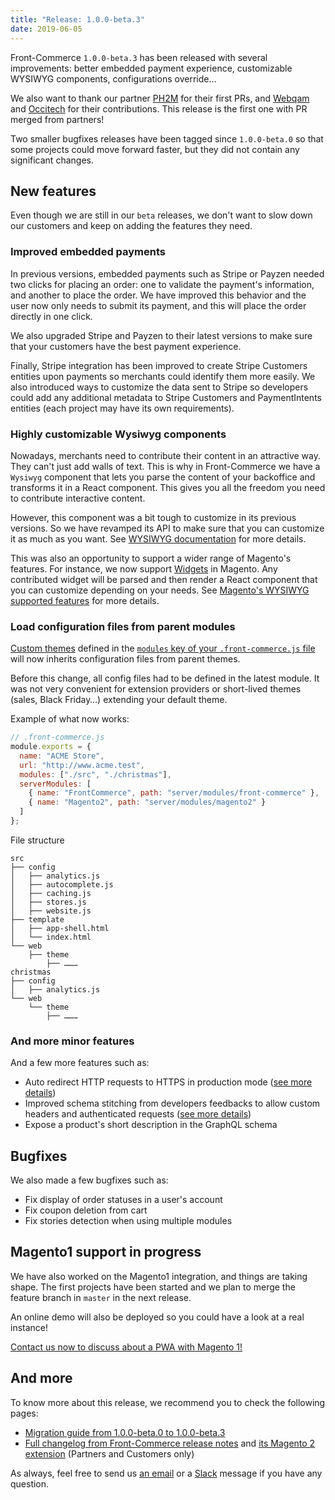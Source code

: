 ```yaml
---
title: "Release: 1.0.0-beta.3"
date: 2019-06-05
---
```


Front-Commerce `1.0.0-beta.3` has been released with several improvements: better embedded payment experience, customizable WYSIWYG components, configurations override…

We also want to thank our partner [PH2M](https://www.ph2m.com) for their first PRs, and [Webqam](https://www.webqam.fr) and [Occitech](https://www.occitech.fr) for their contributions. This release is the first one with PR merged from partners!

Two smaller bugfixes releases have been tagged since `1.0.0-beta.0` so that some projects could move forward faster, but they did not contain any significant changes.

<!-- more -->

## New features

Even though we are still in our `beta` releases, we don't want to slow down our customers and keep on adding the features they need.

### Improved embedded payments

In previous versions, embedded payments such as Stripe or Payzen needed two clicks for placing an order: one to validate the payment's information, and another to place the order. We have improved this behavior and the user now only needs to submit its payment, and this will place the order directly in one click.

We also upgraded Stripe and Payzen to their latest versions to make sure that your customers have the best payment experience.

Finally, Stripe integration has been improved to create Stripe Customers entities upon payments so merchants could identify them more easily. We also introduced ways to customize the data sent to Stripe so developers could add any additional metadata to Stripe Customers and PaymentIntents entities (each project may have its own requirements).

### Highly customizable Wysiwyg components

Nowadays, merchants need to contribute their content in an attractive way. They can't just add walls of text. This is why in Front-Commerce we have a `Wysiwyg` component that lets you parse the content of your backoffice and transforms it in a React component. This gives you all the freedom you need to contribute interactive content.

However, this component was a bit tough to customize in its previous versions. So we have revamped its API to make sure that you can customize it as much as you want. See [WYSIWYG documentation](/docs/advanced/theme/wysiwyg.html) for more details.

This was also an opportunity to support a wider range of Magento's features. For instance, we now support [Widgets](https://www.toptal.com/magento/custom-widgets-in-magento-2) in Magento. Any contributed widget will be parsed and then render a React component that you can customize depending on your needs. See [Magento's WYSIWYG supported features](/docs/advanced/theme/wysiwyg.html#Magento-theme-modules-Wysiwyg-MagentoWysiwyg) for more details. 

### Load configuration files from parent modules

[Custom themes](/docs/essentials/extend-the-theme.html) defined in the [`modules` key of your `.front-commerce.js` file](/docs/reference/front-commerce-js.html#modules) will now inherits configuration files from parent themes.

Before this change, all config files had to be defined in the latest module.
It was not very convenient for extension providers or short-lived themes (sales, Black Friday…) extending your default theme.

Example of what now works:

```js
// .front-commerce.js
module.exports = {
  name: "ACME Store",
  url: "http://www.acme.test",
  modules: ["./src", "./christmas"],
  serverModules: [
    { name: "FrontCommerce", path: "server/modules/front-commerce" },
    { name: "Magento2", path: "server/modules/magento2" }
  ]
};
```

File structure

```text
src
├── config
│   ├── analytics.js
│   ├── autocomplete.js
│   ├── caching.js
│   ├── stores.js
│   ├── website.js
├── template
│   ├── app-shell.html
│   └── index.html
└── web
    ├── theme
        ├── ………
christmas
├── config
│   ├── analytics.js
└── web
    └── theme
        ├── ………
```

### And more minor features

And a few more features such as:

* Auto redirect HTTP requests to HTTPS in production mode ([see more details](/docs/appendices/migration-guides.html#HTTPS))
* Improved schema stitching from developers feedbacks to allow custom headers and authenticated requests ([see more details](/docs/advanced/graphql/remote-schemas.html#Customize-remote-HTTP-requests))
* Expose a product's short description in the GraphQL schema

## Bugfixes

We also made a few bugfixes such as:

* Fix display of order statuses in a user's account
* Fix coupon deletion from cart
* Fix stories detection when using multiple modules

## Magento1 support in progress

We have also worked on the Magento1 integration, and things are taking shape.
The first projects have been started and we plan to merge the feature branch in `master` in the next release.

An online demo will also be deployed so you could have a look at a real instance!

<a class="link primary button" href="mailto:contact@front-commerce.com?subject=I’d like to keep my Magento1 and give it superpowers!">Contact us now to discuss about a PWA with Magento 1!</a>

## And more

To know more about this release, we recommend you to check the following pages:
- [Migration guide from 1.0.0-beta.0 to 1.0.0-beta.3](/docs/appendices/migration-guides.html#1-0-0-beta-0-gt-1-0-0-beta-3)
- [Full changelog from Front-Commerce release notes](https://gitlab.com/front-commerce/front-commerce/releases) and [its Magento 2 extension](https://gitlab.com/front-commerce/magento2-module-front-commerce/releases) (Partners and Customers only)

As always, feel free to send us [an email](mailto:contact@front-commerce.com) or a [Slack](https://join.slack.com/t/front-commerce/shared_invite/enQtMzI2OTEyMDYzOTkxLWY0Y2JjYmRmNGQ2MWM1NzQyMjQwNzlmYzJmYzgzNTIwYzQ3MDVkMWZiYmYwNWFhODhmYWM5OTI4YjdiZDJkY2Q) message if you have any question.

